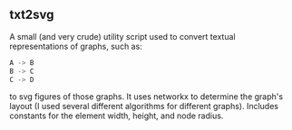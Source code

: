 ## txt2svg
A small (and very crude) utility script used to convert textual representations of graphs, such as:
```python
A -> B
B -> C
C -> D
```

to svg figures of those graphs. It uses networkx to determine the graph's layout (I used several different algorithms for different graphs). Includes constants for the element width, height, and node radius.
